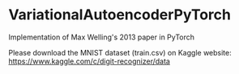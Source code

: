 # VariationalAutoencoderPyTorch
Implementation of Max Welling's 2013 paper in PyTorch

Please download the MNIST dataset (train.csv) on Kaggle website:
https://www.kaggle.com/c/digit-recognizer/data

